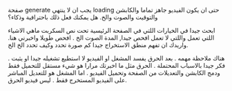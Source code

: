 صفحة generate يجب ان لا ينتهي loading حتى ان يكون الفيديو جاهز تماما والكابشن والتوقيت والصوت والخ. هل يمكنك فعل ذلك باحترافية وذكاء؟




ابحث جيدا في الخيارات اللتي في الصفحة الرئيسية تحت نص السكربت ماهي الاشياء اللتي تعمل واللتي لا تعمل افحص جيدا, المدة الصوت الخ . افحص طويلا واخبرني هنا. واريدك ان تفهم منطق الاستخراج جيدا كم صورة تحدد وكيف تحدد الخ الخ.





هناك ملاحظة مهمه . بعد الحرق يفسد المشغل او الفيديو لا استطيع تشغيله جيدا او يثبت . فكر جيدا بالاسباب المحتملة . الحرق مثل ما اخبرتك مرارا هو شيء مستقل للتحميل فقط ودمج الكابشن والتعديلات من الصفحة وتحميل الفيديو . اما المشغل هو للتعديل المباشر على الفيديو المستخرج فقط . ليس فيديو الحرق.